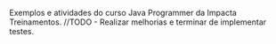 Exemplos e atividades do curso Java Programmer da Impacta Treinamentos.
//TODO - Realizar melhorias e terminar de implementar testes.
